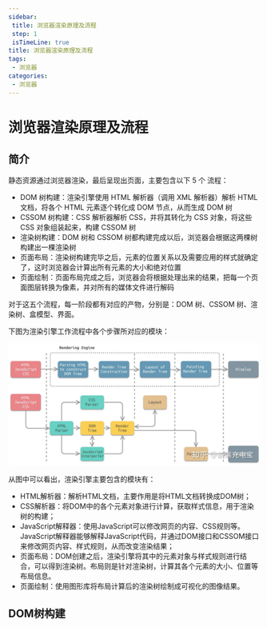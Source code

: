 ```yaml
---
sidebar: 
 title: 浏览器渲染原理及流程
 step: 1
 isTimeLine: true
title: 浏览器渲染原理及流程
tags:
 - 浏览器
categories:
 - 浏览器
---
```


# 浏览器渲染原理及流程

## 简介

静态资源通过浏览器渲染，最后呈现出页面，主要包含以下 5 个 流程：

- DOM 树构建：渲染引擎使用 HTML 解析器（调用 XML 解析器）解析 HTML 文档，将各个 HTML 元素逐个转化成 DOM 节点，从而生成 DOM 树
- CSSOM 树构建：CSS 解析器解析 CSS，并将其转化为 CSS 对象，将这些 CSS 对象组装起来，构建 CSSOM 树
- 渲染树构建：DOM 树和 CSSOM 树都构建完成以后，浏览器会根据这两棵树构建出一棵渲染树
- 页面布局：渲染树构建完毕之后，元素的位置关系以及需要应用的样式就确定了，这时浏览器会计算出所有元素的大小和绝对位置
- 页面绘制：页面布局完成之后，浏览器会将根据处理出来的结果，把每一个页面图层转换为像素，并对所有的媒体文件进行解码

对于这五个流程，每一阶段都有对应的产物，分别是：DOM 树、CSSOM 树、渲染树、盒模型、界面。

下图为渲染引擎工作流程中各个步骤所对应的模块：

<img src="./assets/render.jpg" alt="渲染引擎工作流程中各个步骤所对应的模块" />

从图中可以看出，渲染引擎主要包含的模块有：

- HTML解析器：解析HTML文档，主要作用是将HTML文档转换成DOM树；
- CSS解析器：将DOM中的各个元素对象进行计算，获取样式信息，用于渲染树的构建；
- JavaScript解释器：使用JavaScript可以修改网页的内容、CSS规则等。JavaScript解释器能够解释JavaScript代码，并通过DOM接口和CSSOM接口来修改网页内容、样式规则，从而改变渲染结果；
- 页面布局：DOM创建之后，渲染引擎将其中的元素对象与样式规则进行结合，可以得到渲染树。布局则是针对渲染树，计算其各个元素的大小、位置等布局信息。
- 页面绘制：使用图形库将布局计算后的渲染树绘制成可视化的图像结果。

## DOM树构建


